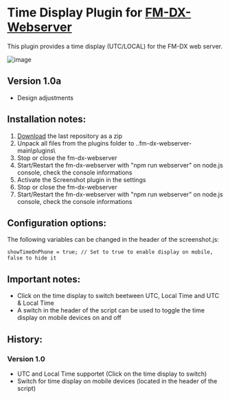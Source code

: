 # Time Display Plugin for [FM-DX-Webserver](https://github.com/NoobishSVK/fm-dx-webserver)

This plugin provides a time display (UTC/LOCAL) for the FM-DX web server.

![image](https://github.com/user-attachments/assets/85d8fb3b-d657-4376-9e06-2168bcff9206)



## Version 1.0a

- Design adjustments

## Installation notes:

1. [Download](https://github.com/Highpoint2000/webserver-time/releases) the last repository as a zip
2. Unpack all files from the plugins folder to ..fm-dx-webserver-main\plugins\ 
3. Stop or close the fm-dx-webserver
4. Start/Restart the fm-dx-webserver with "npm run webserver" on node.js console, check the console informations
5. Activate the Screenshot plugin in the settings
6. Stop or close the fm-dx-webserver
7. Start/Restart the fm-dx-webserver with "npm run webserver" on node.js console, check the console informations

## Configuration options:

The following variables can be changed in the header of the screenshot.js:

    showTimeOnPhone = true; // Set to true to enable display on mobile, false to hide it 

## Important notes:

- Click on the time display to switch beetween UTC, Local Time and UTC & Local Time
- A switch in the header of the script can be used to toggle the time display on mobile devices on and off

## History:

### Version 1.0

- UTC and Local Time supportet (Click on the time display to switch)
- Switch for time display on mobile devices (located in the header of the script)
